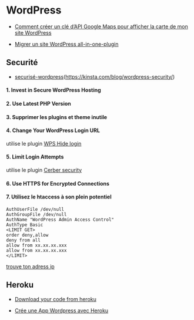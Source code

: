 # WordPress

- [Comment créer un clé d’API Google Maps pour afficher la carte de mon site WordPress](https://www.youtube.com/watch?v=74sL2gWF5wQ&t=14s)

- [Migrer un site WordPress all-in-one-plugin](https://www.creaweb2b.com/migrer-site-wordpress-all-in-one-wp-migration/)

## Securité
- [securisé-wordpress](https://www.hostinger.fr/tutoriels/securiser-wordpress/)(https://kinsta.com/blog/wordpress-security/)

#### 1. Invest in Secure WordPress Hosting
#### 2. Use Latest PHP Version
#### 3. Supprimer les plugins et theme inutile
#### 4. Change Your WordPress Login URL
utilise le plugin [WPS Hide login](https://wordpress.org/plugins/wps-hide-login/)
#### 5. Limit Login Attempts
utilise le plugin [Cerber security](https://wordpress.org/plugins/wp-cerber/)
#### 6. Use HTTPS for Encrypted Connections
#### 7. Utilisez le htaccess à son plein potentiel
```
AuthUserFile /dev/null
AuthGroupFile /dev/null
AuthName "WordPress Admin Access Control"
AuthType Basic
<LIMIT GET>
order deny,allow
deny from all
allow from xx.xx.xx.xxx
allow from xx.xx.xx.xxx
</LIMIT>
```
[trouve ton adress ip](https://www.whatismyip.com/) 


## Heroku
- [Download your code from heroku](https://help.heroku.com/FZDDCBLB/how-can-i-download-my-code-from-heroku)

- [Crée une App Wordpress avec Heroku](https://dashboard.heroku.com/new?button-url=http%3A%2F%2Ftechnomile.github.io%2Fwordpress%2Fsetup.html&template=https%3A%2F%2Fgithub.com%2Ftechnomile%2FHeroku-WordPress)


